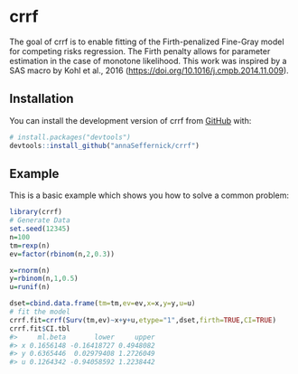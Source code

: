
<!-- README.md is generated from README.Rmd. Please edit that file -->

# crrf

<!-- badges: start -->
<!-- badges: end -->

The goal of crrf is to enable fitting of the Firth-penalized Fine-Gray
model for competing risks regression. The Firth penalty allows for
parameter estimation in the case of monotone likelihood. This work was
inspired by a SAS macro by Kohl et al., 2016
(<https://doi.org/10.1016/j.cmpb.2014.11.009>).

## Installation

You can install the development version of crrf from
[GitHub](https://github.com/) with:

``` r
# install.packages("devtools")
devtools::install_github("annaSeffernick/crrf")
```

## Example

This is a basic example which shows you how to solve a common problem:

``` r
library(crrf)
# Generate Data
set.seed(12345)
n=100
tm=rexp(n)
ev=factor(rbinom(n,2,0.3))

x=rnorm(n)
y=rbinom(n,1,0.5)
u=runif(n)

dset=cbind.data.frame(tm=tm,ev=ev,x=x,y=y,u=u)
# fit the model
crrf.fit=crrf(Surv(tm,ev)~x+y+u,etype="1",dset,firth=TRUE,CI=TRUE)
crrf.fit$CI.tbl
#>     ml.beta       lower     upper
#> x 0.1656148 -0.16418727 0.4948082
#> y 0.6365446  0.02979408 1.2726049
#> u 0.1264342 -0.94058592 1.2238442
```
